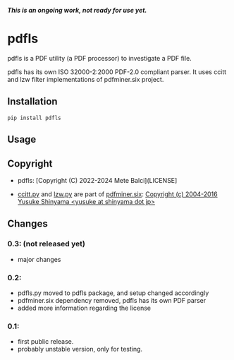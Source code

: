 ***This is an ongoing work, not ready for use yet.***

# pdfls

pdfls is a PDF utility (a PDF processor) to investigate a PDF file. 

pdfls has its own ISO 32000-2:2000 PDF-2.0 compliant parser. It uses ccitt and lzw filter implementations of pdfminer.six project. 

## Installation

```
pip install pdfls
```

## Usage

## Copyright

- pdfls: [Copyright (C) 2022-2024 Mete Balci](LICENSE]

- [ccitt.py](pdfminer/ccitt.py) and [lzw.py](pdfminer/lzw.py) are part of [pdfminer.six](https://github.com/pdfminer/pdfminer.six): [Copyright (c) 2004-2016  Yusuke Shinyama \<yusuke at shinyama dot jp\>](LICENSE.pdfminer.six)

## Changes

### 0.3: (not released yet)

- major changes

### 0.2:
- pdfls.py moved to pdfls package, and setup changed accordingly
- pdfminer.six dependency removed, pdfls has its own PDF parser
- added more information regarding the license

### 0.1:
- first public release.
- probably unstable version, only for testing.
